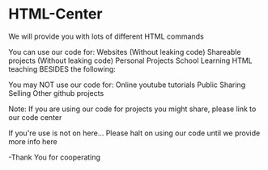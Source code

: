 # HTML-Center
We will provide you with lots of different HTML commands

You can use our code for:
Websites (Without leaking code)
Shareable projects (Without leaking code)
Personal Projects
School
Learning
HTML teaching BESIDES the following:

You may NOT use our code for:
Online youtube tutorials
Public Sharing
Selling
Other github projects

Note: If you are using our code for projects you might share, please link to our code center

If you're use is not on here...
Please halt on using our code until we provide more info here

-Thank You for cooperating
